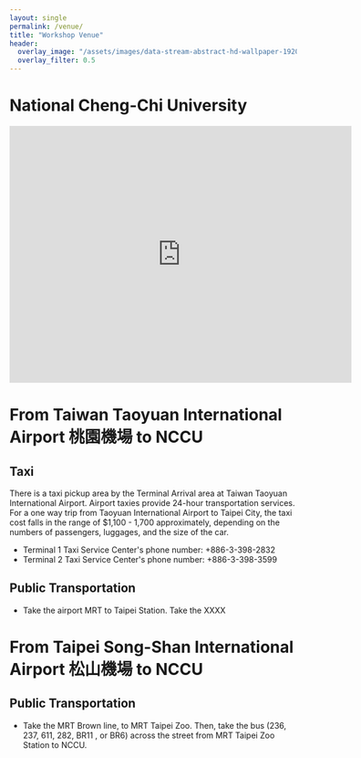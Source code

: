 ```yaml
---
layout: single
permalink: /venue/
title: "Workshop Venue"
header:
  overlay_image: "/assets/images/data-stream-abstract-hd-wallpaper-1920x1080-2373.jpg"
  overlay_filter: 0.5
---
```


# National Cheng-Chi University

<iframe src="https://www.google.com/maps/embed?pb=!1m18!1m12!1m3!1d3616.4017465894167!2d121.57343111597139!3d24.986461246347368!2m3!1f0!2f0!3f0!3m2!1i1024!2i768!4f13.1!3m3!1m2!1s0x3442aa79452c2f49%3A0x9e8d07508e3bf507!2sNational%20Chengchi%20University!5e0!3m2!1sen!2stw!4v1567135195784!5m2!1sen!2stw" width="600" height="450" frameborder="0" style="border:0;" allowfullscreen=""></iframe>

# From Taiwan Taoyuan International Airport 桃園機場 to NCCU

## Taxi

There is a taxi pickup area by the Terminal Arrival area at Taiwan Taoyuan International Airport. Airport taxies provide 24-hour transportation services. For a one way trip from Taoyuan International Airport to Taipei City, the taxi cost falls in the range of $1,100 - 1,700 approximately, depending on the numbers of passengers, luggages, and the size of the car.

* Terminal 1 Taxi Service Center's phone number: +886-3-398-2832
* Terminal 2 Taxi Service Center's phone number: +886-3-398-3599

## Public Transportation

* Take the airport MRT to Taipei Station. Take the XXXX

# From  Taipei Song-Shan International Airport 松山機場 to NCCU

## Public Transportation

* Take the MRT Brown line, to MRT Taipei Zoo. Then, take the bus (236, 237, 611, 282, BR11 , or BR6) across the street from MRT Taipei Zoo Station to NCCU.
